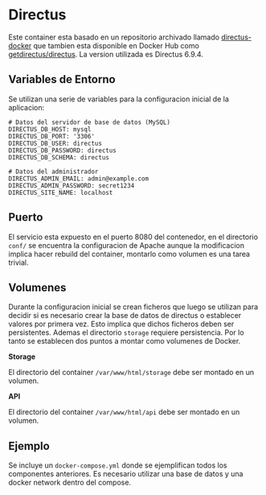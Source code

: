 # Directus

Este container esta basado en un repositorio archivado llamado [directus-docker](https://github.com/directus/directus-docker) que tambien esta disponible en Docker Hub como [getdirectus/directus](https://hub.docker.com/r/getdirectus/directus). La version utilizada es Directus 6.9.4.

## Variables de Entorno

Se utilizan una serie de variables para la configuracion inicial de la aplicacion:

```
# Datos del servidor de base de datos (MySQL)
DIRECTUS_DB_HOST: mysql
DIRECTUS_DB_PORT: '3306'
DIRECTUS_DB_USER: directus
DIRECTUS_DB_PASSWORD: directus
DIRECTUS_DB_SCHEMA: directus

# Datos del administrador
DIRECTUS_ADMIN_EMAIL: admin@example.com
DIRECTUS_ADMIN_PASSWORD: secret1234
DIRECTUS_SITE_NAME: localhost
```

## Puerto

El servicio esta expuesto en el puerto 8080 del contenedor, en el directorio `conf/` se encuentra la configuracion de Apache aunque la modificacion implica hacer rebuild del container, montarlo como volumen es una tarea trivial.

## Volumenes

Durante la configuracion inicial se crean ficheros que luego se utilizan para decidir si es necesario crear la base de datos de directus o establecer valores por primera vez. Esto implica que dichos ficheros deben ser persistentes. Ademas el directorio `storage` requiere persistencia. Por lo tanto se establecen dos puntos a montar como volumenes de Docker.

**Storage**

El directorio del container `/var/www/html/storage` debe ser montado en un volumen.

**API**

El directorio del container `/var/www/html/api` debe ser montado en un volumen.

## Ejemplo

Se incluye un `docker-compose.yml` donde se ejemplifican todos los componentes anteriores. Es necesario utilizar una base de datos y una docker network dentro del compose.
